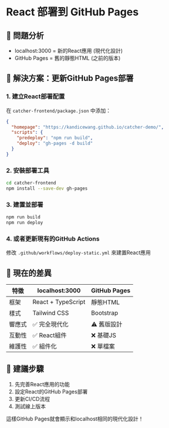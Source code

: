 # React 部署到 GitHub Pages

## 🎯 問題分析
- localhost:3000 = 新的React應用 (現代化設計)
- GitHub Pages = 舊的靜態HTML (之前的版本)

## 🚀 解決方案：更新GitHub Pages部署

### 1. 建立React部署配置
在 `catcher-frontend/package.json` 中添加：
```json
{
  "homepage": "https://kandicewang.github.io/catcher-demo/",
  "scripts": {
    "predeploy": "npm run build",
    "deploy": "gh-pages -d build"
  }
}
```

### 2. 安裝部署工具
```bash
cd catcher-frontend
npm install --save-dev gh-pages
```

### 3. 建置並部署
```bash
npm run build
npm run deploy
```

### 4. 或者更新現有的GitHub Actions
修改 `.github/workflows/deploy-static.yml` 來建置React應用

## 🎨 現在的差異
| 特徵 | localhost:3000 | GitHub Pages |
|------|---------------|--------------|
| 框架 | React + TypeScript | 靜態HTML |
| 樣式 | Tailwind CSS | Bootstrap |
| 響應式 | ✅ 完全現代化 | ⚠️ 舊版設計 |
| 互動性 | ✅ React組件 | ❌ 基礎JS |
| 維護性 | ✅ 組件化 | ❌ 單檔案 |

## 📝 建議步驟
1. 先完善React應用的功能
2. 設定React的GitHub Pages部署
3. 更新CI/CD流程
4. 測試線上版本

這樣GitHub Pages就會顯示和localhost相同的現代化設計！
